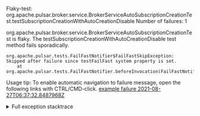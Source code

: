         
Flaky-test: org.apache.pulsar.broker.service.BrokerServiceAutoSubscriptionCreationTest.testSubscriptionCreationWithAutoCreationDisable
Number of failures: 1

org.apache.pulsar.broker.service.BrokerServiceAutoSubscriptionCreationTest is flaky. The testSubscriptionCreationWithAutoCreationDisable test method fails sporadically.

```
org.apache.pulsar.tests.FailFastNotifier$FailFastSkipException: Skipped after failure since testFailFast system property is set.
	at org.apache.pulsar.tests.FailFastNotifier.beforeInvocation(FailFastNotifier.java:88)

```

Usage tip: To enable automatic navigation to failure message, open the following links with CTRL/CMD-click.
[example failure 2021-08-27T06:37:32.8487968Z](https://github.com/apache/pulsar/runs/3440411059?check_suite_focus=true#step:9:2177)


<details>
<summary>Full exception stacktrace</summary>
<code><pre>
org.apache.pulsar.tests.FailFastNotifier$FailFastSkipException: Skipped after failure since testFailFast system property is set.
	at org.apache.pulsar.tests.FailFastNotifier.beforeInvocation(FailFastNotifier.java:88)

</pre></code>
</details>

